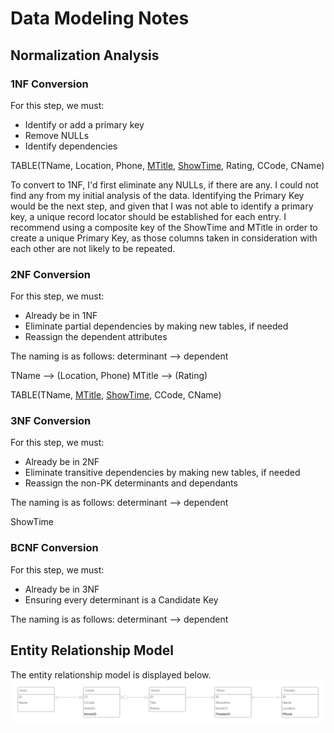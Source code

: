 # Data Modeling Notes

## Normalization Analysis

### 1NF Conversion
For this step, we must:
* Identify or add a primary key
* Remove NULLs
* Identify dependencies

TABLE(TName, Location, Phone, <u>MTitle</u>, <u>ShowTime</u>, Rating, CCode, CName)

To convert to 1NF, I'd first eliminate any NULLs, if there are any. I could not find any from my initial analysis of the data. Identifying the Primary Key would be the next step, and given that I was not able to identify a primary key, a unique record locator should be established for each entry. I recommend using a composite key of the ShowTime and MTitle in order to create a unique Primary Key, as those columns taken in consideration with each other are not likely to be repeated.

### 2NF Conversion
For this step, we must:
* Already be in 1NF
* Eliminate partial dependencies by making new tables, if needed
* Reassign the dependent attributes

The naming is as follows:
determinant --> dependent

TName --> (Location, Phone)
MTitle --> (Rating)

TABLE(TName, <u>MTitle</u>, <u>ShowTime</u>, CCode, CName)

### 3NF Conversion
For this step, we must:
* Already be in 2NF
* Eliminate transitive dependencies by making new tables, if needed
* Reassign the non-PK determinants and dependants

The naming is as follows:
determinant --> dependent

ShowTime

### BCNF Conversion
For this step, we must:
* Already be in 3NF
* Ensuring every determinant is a Candidate Key

The naming is as follows:
determinant --> dependent


## Entity Relationship Model
The entity relationship model is displayed below.
![This is the entity relationship model. If you can't see the diagram, either images have been disabled in your browser, or you are reading this using an accessibility service or assistive technology.](MoviesTonightERD.png)
